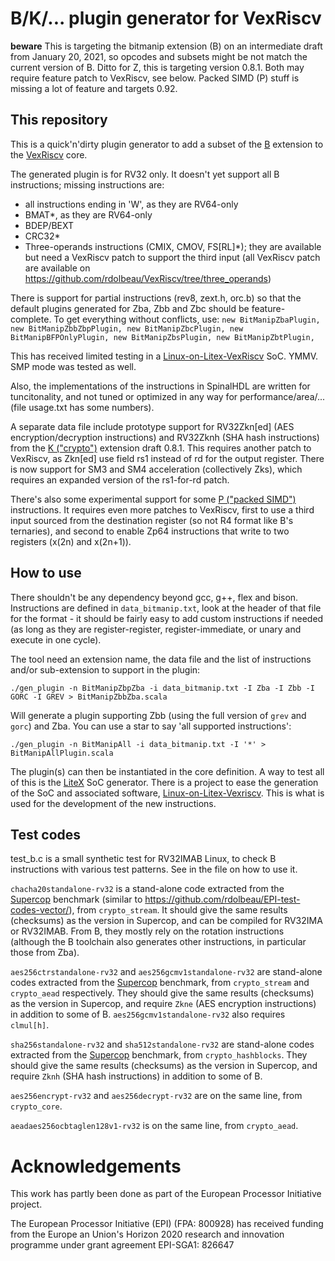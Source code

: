 # B/K/... plugin generator for VexRiscv

**beware** This is targeting the bitmanip extension (B) on an intermediate draft from January 20, 2021, so opcodes and subsets might be not match the current version of B. Ditto for Z, this is targeting version 0.8.1. Both may require feature patch to VexRiscv, see below. Packed SIMD (P) stuff is missing a lot of feature and targets 0.92.

## This repository

This is a quick'n'dirty plugin generator to add a subset of the [B](https://github.com/riscv/riscv-bitmanip) extension to the [VexRiscv](https://github.com/SpinalHDL/VexRiscv) core.

The generated plugin is for RV32 only. It doesn't yet support all B instructions; missing instructions are:

* all instructions ending in 'W', as they are RV64-only
* BMAT*, as they are RV64-only
* BDEP/BEXT
* CRC32*
* Three-operands instructions (CMIX, CMOV, FS[RL]*); they are available but need a VexRiscv patch to support the third input (all VexRiscv patch are available on https://github.com/rdolbeau/VexRiscv/tree/three_operands)

There is support for partial instructions (rev8, zext.h, orc.b) so that the default plugins generated for Zba, Zbb and Zbc should be feature-complete. To get everything without conflicts, use:
`new BitManipZbaPlugin, new BitManipZbbZbpPlugin, new BitManipZbcPlugin, new BitManipBFPOnlyPlugin, new BitManipZbsPlugin, new BitManipZbtPlugin,`

This has received limited testing in a [Linux-on-Litex-VexRiscv](https://github.com/litex-hub/linux-on-litex-vexriscv) SoC. YMMV. SMP mode was tested as well.

Also, the implementations of the instructions in SpinalHDL are written for tuncitonality, and not tuned or optimized in any way for performance/area/... (file usage.txt has some numbers).

A separate data file include prototype support for RV32Zkn[ed] (AES encryption/decryption instructions) and RV32Zknh (SHA hash instructions) from the [K ("crypto")](https://github.com/riscv/riscv-crypto) extension draft 0.8.1. This requires another patch to VexRiscv, as Zkn[ed] use field rs1 instead of rd for the output register. There is now support for SM3 and SM4 acceleration (collectively Zks), which requires an expanded version of the rs1-for-rd patch. 

There's also some experimental support for some [P ("packed SIMD")](https://github.com/riscv/riscv-p-spec) instructions. It requires even more patches to VexRiscv, first to use a third input sourced from the destination register (so not R4 format like B's ternaries), and second to enable Zp64 instructions that write to two registers (x(2n) and x(2n+1)).

## How to use

There shouldn't be any dependency beyond gcc,  g++, flex and bison. Instructions are defined in `data_bitmanip.txt`, look at the header of that file for the format - it should be fairly easy to add custom instructions if needed (as long as they are register-register, register-immediate, or unary and execute in one cycle).

The tool need an extension name, the data  file and the list of instructions and/or sub-extension to support in the plugin:

```
./gen_plugin -n BitManipZbpZba -i data_bitmanip.txt -I Zba -I Zbb -I GORC -I GREV > BitManipZbbZba.scala
```

Will generate a plugin supporting Zbb (using the full version of `grev` and `gorc`) and Zba. You can use a star to say 'all supported instructions':

```
./gen_plugin -n BitManipAll -i data_bitmanip.txt -I '*' > BitManipAllPlugin.scala
```

The plugin(s) can then be instantiated in the core definition. A way to test all of this is the [LiteX](https://github.com/enjoy-digital/litex/) SoC generator. There is a project to ease the generation of the SoC and associated software, [Linux-on-Litex-Vexriscv](https://github.com/litex-hub/linux-on-litex-vexriscv). This is what is used for the development of the new instructions.

## Test codes

test_b.c is a small synthetic test for RV32IMAB Linux, to check B instructions with various test patterns. See in the file on how to use it.

`chacha20standalone-rv32` is a stand-alone code extracted from the [Supercop](http://bench.cr.yp.to/supercop.html) benchmark (similar to https://github.com/rdolbeau/EPI-test-codes-vector/), from `crypto_stream`. It should give the same results (checksums) as the version in Supercop, and can be compiled for RV32IMA or RV32IMAB. From B, they mostly rely on the rotation instructions (although the B toolchain also generates other instructions, in particular those from Zba).

`aes256ctrstandalone-rv32` and `aes256gcmv1standalone-rv32` are stand-alone codes extracted from the [Supercop](http://bench.cr.yp.to/supercop.html) benchmark, from `crypto_stream` and `crypto_aead` respectively. They should give the same results (checksums) as the version in Supercop, and require `Zkne` (AES encryption instructions) in addition to some of B. `aes256gcmv1standalone-rv32` also requires `clmul[h]`.

`sha256standalone-rv32` and `sha512standalone-rv32` are stand-alone codes extracted from the [Supercop](http://bench.cr.yp.to/supercop.html) benchmark, from `crypto_hashblocks`. They should give the same results (checksums) as the version in Supercop, and require `Zknh` (SHA hash instructions) in addition to some of B.

`aes256encrypt-rv32` and `aes256decrypt-rv32` are on the same line, from `crypto_core`.

`aeadaes256ocbtaglen128v1-rv32` is on the same line, from `crypto_aead`.

# Acknowledgements

This work has partly been done as part of the European Processor Initiative project.

The European Processor Initiative (EPI) (FPA: 800928) has received funding from the Europe
an Union's Horizon 2020 research and innovation programme under grant agreement EPI-SGA1: 
826647
